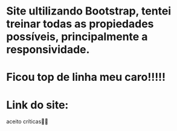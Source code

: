 # Site ultilizando Bootstrap, tentei treinar todas as propiedades possíveis, principalmente a responsividade.
# Ficou top de linha meu caro!!!!!
# Link do site:

aceito críticas👨‍💻

